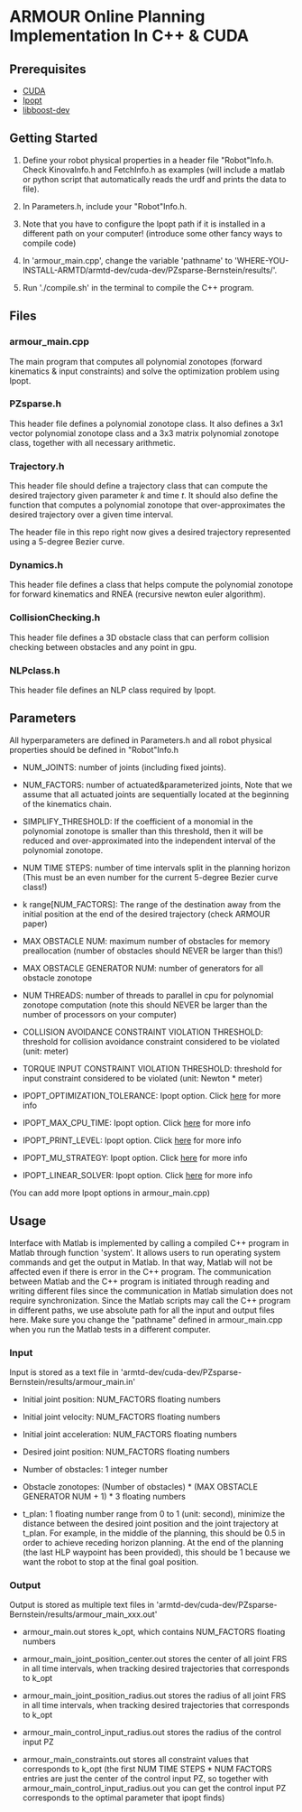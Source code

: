 # ARMOUR Online Planning Implementation In C++ & CUDA

## Prerequisites
* [CUDA](https://developer.nvidia.com/cuda-downloads)
* [Ipopt](https://coin-or.github.io/Ipopt/INSTALL.html)
* [libboost-dev](https://www.boost.org/)

## Getting Started
1. Define your robot physical properties in a header file "Robot"Info.h. Check KinovaInfo.h and FetchInfo.h as examples (will include a matlab or python script that automatically reads the urdf and prints the data to file).

2. In Parameters.h, include your "Robot"Info.h.

3. Note that you have to configure the Ipopt path if it is installed in a different path on your computer! (introduce some other fancy ways to compile code)

4. In 'armour_main.cpp', change the variable 'pathname' to 'WHERE-YOU-INSTALL-ARMTD/armtd-dev/cuda-dev/PZsparse-Bernstein/results/'.

5. Run './compile.sh' in the terminal to compile the C++ program.

## Files
### armour_main.cpp
The main program that computes all polynomial zonotopes (forward kinematics & input constraints) and solve the optimization problem using Ipopt.

### PZsparse.h
This header file defines a polynomial zonotope class. It also defines a 3x1 vector polynomial zonotope class and a 3x3 matrix polynomial zonotope class, together with all necessary arithmetic.

### Trajectory.h
This header file should define a trajectory class that can compute the desired trajectory given parameter _k_ and time _t_. It should also define the function that computes a polynomial zonotope that over-approximates the desired trajectory over a given time interval.

The header file in this repo right now gives a desired trajectory represented using a 5-degree Bezier curve.

### Dynamics.h
This header file defines a class that helps compute the polynomial zonotope for forward kinematics and RNEA (recursive newton euler algorithm).

### CollisionChecking.h
This header file defines a 3D obstacle class that can perform collision checking between obstacles and any point in gpu.

### NLPclass.h
This header file defines an NLP class required by Ipopt. 

## Parameters
All hyperparameters are defined in Parameters.h and all robot physical properties should be defined in "Robot"Info.h

* NUM_JOINTS: number of joints (including fixed joints).

* NUM_FACTORS: number of actuated&parameterized joints, Note that we assume that all actuated joints are sequentially located at the beginning of the kinematics chain.

* SIMPLIFY_THRESHOLD: If the coefficient of a monomial in the polynomial zonotope is smaller than this threshold, then it will be reduced and over-approximated into the independent interval of the polynomial zonotope.

* NUM TIME STEPS: number of time intervals split in the planning horizon (This must be an even number for the current 5-degree Bezier curve class!)

* k range[NUM_FACTORS]: The range of the destination away from the initial position at the end of the desired trajectory (check ARMOUR paper)

* MAX OBSTACLE NUM: maximum number of obstacles for memory preallocation (number of obstacles should NEVER be larger than this!)

* MAX OBSTACLE GENERATOR NUM: number of generators for all obstacle zonotope

* NUM THREADS: number of threads to parallel in cpu for polynomial zonotope computation (note this should NEVER be larger than the number of processors on your computer)

* COLLISION AVOIDANCE CONSTRAINT VIOLATION THRESHOLD: threshold for collision avoidance constraint considered to be violated (unit: meter)

* TORQUE INPUT CONSTRAINT VIOLATION THRESHOLD: threshold for input constraint considered to be violated (unit: Newton * meter)

* IPOPT_OPTIMIZATION_TOLERANCE: Ipopt option. Click [here](https://coin-or.github.io/Ipopt/OPTIONS.html#OPT_tol) for more info

* IPOPT_MAX_CPU_TIME: Ipopt option. Click [here](https://coin-or.github.io/Ipopt/OPTIONS.html#OPT_max_cpu_time) for more info

* IPOPT_PRINT_LEVEL: Ipopt option. Click [here](https://coin-or.github.io/Ipopt/OPTIONS.html#OPT_print_level) for more info

* IPOPT_MU_STRATEGY: Ipopt option. Click [here](https://coin-or.github.io/Ipopt/OPTIONS.html#OPT_mu_strategy) for more info

* IPOPT_LINEAR_SOLVER: Ipopt option. Click [here](https://coin-or.github.io/Ipopt/OPTIONS.html#OPT_linear_solver) for more info

(You can add more Ipopt options in armour_main.cpp)

## Usage
Interface with Matlab is implemented by calling a compiled C++ program in Matlab through function 'system'.
It allows users to run operating system commands and get the output in Matlab.
In that way, Matlab will not be affected even if there is error in the C++ program.
The communication between Matlab and the C++ program is initiated through reading and writing different files since the communication in Matlab simulation does not require synchronization.
Since the Matlab scripts may call the C++ program in different paths, we use absolute path for all the input and output files here.
Make sure you change the "pathname" defined in armour_main.cpp when you run the Matlab tests in a different computer.

### Input
Input is stored as a text file in 'armtd-dev/cuda-dev/PZsparse-Bernstein/results/armour_main.in'

* Initial joint position: NUM_FACTORS floating numbers

* Initial joint velocity: NUM_FACTORS floating numbers

* Initial joint acceleration: NUM_FACTORS floating numbers

* Desired joint position: NUM_FACTORS floating numbers

* Number of obstacles: 1 integer number

* Obstacle zonotopes: (Number of obstacles) * (MAX OBSTACLE GENERATOR NUM + 1) * 3 floating numbers

* t_plan: 1 floating number range from 0 to 1 (unit: second), minimize the distance between the desired joint position and the joint trajectory at t_plan. For example, in the middle of the planning, this should be 0.5 in order to achieve receding horizon planning. At the end of the planning (the last HLP waypoint has been provided), this should be 1 because we want the robot to stop at the final goal position.

### Output
Output is stored as multiple text files in 'armtd-dev/cuda-dev/PZsparse-Bernstein/results/armour_main_xxx.out'

* armour_main.out stores k_opt, which contains NUM_FACTORS floating numbers

* armour_main_joint_position_center.out stores the center of all joint FRS in all time intervals, when tracking desired trajectories that corresponds to k_opt

* armour_main_joint_position_radius.out stores the radius of all joint FRS in all time intervals, when tracking desired trajectories that corresponds to k_opt

* armour_main_control_input_radius.out stores the radius of the control input PZ

* armour_main_constraints.out stores all constraint values that corresponds to k_opt (the first NUM TIME STEPS * NUM FACTORS entries are just the center of the control input PZ, so together with armour_main_control_input_radius.out you can get the control input PZ corresponds to the optimal parameter that ipopt finds)

